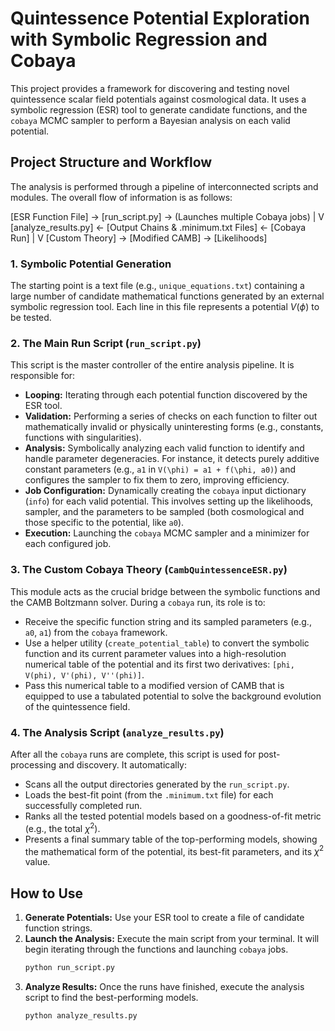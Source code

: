 # Quintessence Potential Exploration with Symbolic Regression and Cobaya

This project provides a framework for discovering and testing novel quintessence scalar field potentials against cosmological data. It uses a symbolic regression (ESR) tool to generate candidate functions, and the `cobaya` MCMC sampler to perform a Bayesian analysis on each valid potential.

## Project Structure and Workflow

The analysis is performed through a pipeline of interconnected scripts and modules. The overall flow of information is as follows:

[ESR Function File] -> [run_script.py] -> (Launches multiple Cobaya jobs)
|
V
[analyze_results.py] <- [Output Chains & .minimum.txt Files] <- [Cobaya Run]
|
V
[Custom Theory] -> [Modified CAMB] -> [Likelihoods]

### 1. Symbolic Potential Generation

The starting point is a text file (e.g., `unique_equations.txt`) containing a large number of candidate mathematical functions generated by an external symbolic regression tool. Each line in this file represents a potential $V(\phi)$ to be tested.

### 2. The Main Run Script (`run_script.py`)

This script is the master controller of the entire analysis pipeline. It is responsible for:
-   **Looping:** Iterating through each potential function discovered by the ESR tool.
-   **Validation:** Performing a series of checks on each function to filter out mathematically invalid or physically uninteresting forms (e.g., constants, functions with singularities).
-   **Analysis:** Symbolically analyzing each valid function to identify and handle parameter degeneracies. For instance, it detects purely additive constant parameters (e.g., `a1` in `V(\phi) = a1 + f(\phi, a0)`) and configures the sampler to fix them to zero, improving efficiency.
-   **Job Configuration:** Dynamically creating the `cobaya` input dictionary (`info`) for each valid potential. This involves setting up the likelihoods, sampler, and the parameters to be sampled (both cosmological and those specific to the potential, like `a0`).
-   **Execution:** Launching the `cobaya` MCMC sampler and a minimizer for each configured job.

### 3. The Custom Cobaya Theory (`CambQuintessenceESR.py`)

This module acts as the crucial bridge between the symbolic functions and the CAMB Boltzmann solver. During a `cobaya` run, its role is to:
-   Receive the specific function string and its sampled parameters (e.g., `a0`, `a1`) from the `cobaya` framework.
-   Use a helper utility (`create_potential_table`) to convert the symbolic function and its current parameter values into a high-resolution numerical table of the potential and its first two derivatives: `[phi, V(phi), V'(phi), V''(phi)]`.
-   Pass this numerical table to a modified version of CAMB that is equipped to use a tabulated potential to solve the background evolution of the quintessence field.

### 4. The Analysis Script (`analyze_results.py`)

After all the `cobaya` runs are complete, this script is used for post-processing and discovery. It automatically:
-   Scans all the output directories generated by the `run_script.py`.
-   Loads the best-fit point (from the `.minimum.txt` file) for each successfully completed run.
-   Ranks all the tested potential models based on a goodness-of-fit metric (e.g., the total $\chi^2$).
-   Presents a final summary table of the top-performing models, showing the mathematical form of the potential, its best-fit parameters, and its $\chi^2$ value.

## How to Use

1.  **Generate Potentials:** Use your ESR tool to create a file of candidate function strings.
2.  **Launch the Analysis:** Execute the main script from your terminal. It will begin iterating through the functions and launching `cobaya` jobs.
    ```bash
    python run_script.py
    ```
3.  **Analyze Results:** Once the runs have finished, execute the analysis script to find the best-performing models.
    ```bash
    python analyze_results.py
    ```
